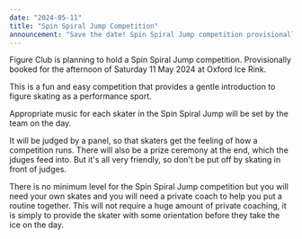 ```yaml
---
date: "2024-05-11"
title: "Spin Spiral Jump Competition"
announcement: "Save the date! Spin Spiral Jump competition provisionally scheduled for Saturday 11 May 2024 at Oxford Ice Rink"
---
```


Figure Club is planning to hold a Spin Spiral Jump competition. Provisionally booked for the afternoon of Saturday 11 May 2024 at Oxford Ice Rink.

This is a fun and easy competition that provides a gentle introduction to figure skating as a performance sport.

Appropriate music for each skater in the Spin Spiral Jump will be set by the team on the day.

It will be judged by a panel, so that skaters get the feeling of how a competition runs. There will also be a prize ceremony at the end, which the jduges feed into. But it's all very friendly, so don't be put off by skating in front of judges.

There is no minimum level for the Spin Spiral Jump competition but you will need your own skates and you will need a private coach to help you put a routine together. This will not require a huge amount of private coaching, it is simply to provide the skater with some orientation before they take the ice on the day.


